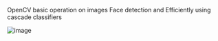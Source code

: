 
OpenCV basic operation on images
Face detection and Efficiently using cascade classifiers




![image](https://github.com/fathimaCode/Comprehensive-Face-Detection-and-Image-Processing-Pipeline-with-OpenCV/assets/142009811/a2644daf-e5ea-456b-8463-d142952be434)
